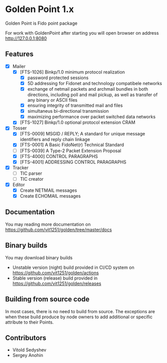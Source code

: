 # Golden Point 1.x

Golden Point is Fido point package

For work with GoldenPoint after starting you will open browser on address http://127.0.0.1:8080

## Features

 - [x] Mailer
   - [x] [FTS-1026] Binkp/1.0 minimum protocol realization
     - [x] password protected sessions
     - [x] 5D addressing for Fidonet and technology compatibele networks
     - [x] exchange of netmail packets and archmail bundles in both
           directions, including poll and mail pickup, as well as transfer
           of any binary or ASCII files
     - [x] ensuring integrity of transmitted mail and files
     - [x] simultaneus bi-directional transmission
     - [x] maximizing performance over packet switched data networks
   - [x] [FTS-1027] Binkp/1.0 optional protocol extension CRAM
 - [x] Tosser
   - [x] [FTS-0009] MSGID / REPLY; A standard for unique message identifiers and reply chain linkage
   - [x] [FTS-0001] A Basic FidoNet(r) Technical Standard
   - [ ] [FTS-0039]	A Type-2 Packet Extension Proposal
   - [x] [FTS-4000] CONTROL PARAGRAPHS
   - [x] [FTS-4001] ADDRESSING CONTROL PARAGRAPHS
 - [x] Tracker
   - [ ] TIC parser
   - [ ] TIC creator
 - [x] Editor
   - [x] Create NETMAIL messages
   - [x] Create ECHOMAIL messages

## Documentation

You may reading more documentation on https://github.com/vit1251/golden/tree/master/docs

## Binary builds

You may download binary builds

 - Unstable version (night) build provided in CI/CD system on https://github.com/vit1251/golden/actions
 - Stable version (release) build provided in https://github.com/vit1251/golden/releases

## Building from source code

In most cases, there is no need to build from source. The exceptions are when these build produce
by node owners to add additional or specific attribute to their Points.

## Contributors

 * Vitold Sedyshev
 * Sergey Anohin
